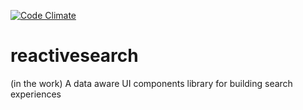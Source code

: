 [![Code Climate](https://codeclimate.com/github/appbaseio/reactivesearch/badges/gpa.svg)](https://codeclimate.com/github/appbaseio/reactivesearch)

# reactivesearch
(in the work) A data aware UI components library for building search experiences
